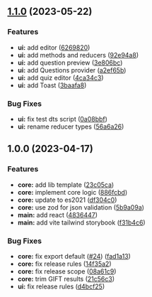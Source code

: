 ## [1.1.0](https://github.com/Edu-Games-Academy/Simple-Quiz-Composer/compare/sqc-ui-components-v1.0.0...sqc-ui-components-v1.1.0) (2023-05-22)


### Features

* **ui:** add editor ([6269820](https://github.com/Edu-Games-Academy/Simple-Quiz-Composer/commit/626982093d4ba1e0fae0064da94779b9a4d7f574))
* **ui:** add methods and reducers ([92e94a8](https://github.com/Edu-Games-Academy/Simple-Quiz-Composer/commit/92e94a80e7ccf9a111e222614bb08f190fc90172))
* **ui:** add question preview ([3e806bc](https://github.com/Edu-Games-Academy/Simple-Quiz-Composer/commit/3e806bc8b9348320d1affc14e7cfdf8befc6c174))
* **ui:** add Questions provider ([a2ef65b](https://github.com/Edu-Games-Academy/Simple-Quiz-Composer/commit/a2ef65b543e1edca56c6a809b436f4b0299d5ff0))
* **ui:** add quiz editor ([4ca34c3](https://github.com/Edu-Games-Academy/Simple-Quiz-Composer/commit/4ca34c3ebfd124b50a528bcc1d29db73bbf57092))
* **ui:** add Toast ([3baafa8](https://github.com/Edu-Games-Academy/Simple-Quiz-Composer/commit/3baafa88a165913aa427502a0e09bfa20270d5cd))


### Bug Fixes

* **ui:** fix test dts script ([0a08bbf](https://github.com/Edu-Games-Academy/Simple-Quiz-Composer/commit/0a08bbfb60040ba2ac89e793d1d97dce81dc7e2a))
* **ui:** rename reducer types ([56a6a26](https://github.com/Edu-Games-Academy/Simple-Quiz-Composer/commit/56a6a269b4806e2162f34061e3450fd6a70f4bae))

## 1.0.0 (2023-04-17)


### Features

* **core:** add lib template ([23c05ca](https://github.com/Edu-Games-Academy/Simple-Quiz-Composer/commit/23c05ca871bda962ab2715ac9fc79f86b46e75ee))
* **core:** implement core logic ([886fcbd](https://github.com/Edu-Games-Academy/Simple-Quiz-Composer/commit/886fcbd45fffde41cdeab4b8702a55bd5238a7cd))
* **core:** update to es2021 ([df304c0](https://github.com/Edu-Games-Academy/Simple-Quiz-Composer/commit/df304c097d07d750499b14d35d4c325327e10636))
* **core:** use zod for json validation ([5b9a09a](https://github.com/Edu-Games-Academy/Simple-Quiz-Composer/commit/5b9a09a41aafe9fe6fea13502b18960c483bdc4c))
* **main:** add react ([4836447](https://github.com/Edu-Games-Academy/Simple-Quiz-Composer/commit/48364479e4a1e5ac8031b3beb68c05c68b567cd7))
* **main:** add vite tailwind storybook ([f31b4c6](https://github.com/Edu-Games-Academy/Simple-Quiz-Composer/commit/f31b4c6eb68c13fcc84a166f30939418a656418e))


### Bug Fixes

* **core:** fix export default ([#24](https://github.com/Edu-Games-Academy/Simple-Quiz-Composer/issues/24)) ([fad1a13](https://github.com/Edu-Games-Academy/Simple-Quiz-Composer/commit/fad1a134341e836bfe3daaa09e4cfa7023a394b2))
* **core:** fix release rules ([14f35a2](https://github.com/Edu-Games-Academy/Simple-Quiz-Composer/commit/14f35a2883af002b30e01dda7f7427e2c073e3d3))
* **core:** fix release scope ([08a61c9](https://github.com/Edu-Games-Academy/Simple-Quiz-Composer/commit/08a61c93e1b66e501575f052510ffbc442d31d0f))
* **core:** trim GIFT results ([21c56c3](https://github.com/Edu-Games-Academy/Simple-Quiz-Composer/commit/21c56c397e319233573d02dfca6aebea893f39c0))
* **ui:** fix release rules ([d4bcf25](https://github.com/Edu-Games-Academy/Simple-Quiz-Composer/commit/d4bcf25c4e34ed11a0c7e50d264df16503c96895))
